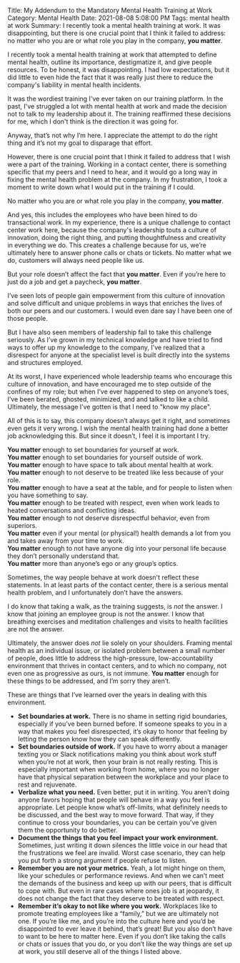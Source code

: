 Title: My Addendum to the Mandatory Mental Health Training at Work
Category: Mental Health
Date: 2021-08-08 5:08:00 PM
Tags: mental health at work
Summary:
    I recently took a mental health training at work. It was disappointing, but there is one crucial point that I think it failed to address: no matter who you are or what role you play in the company, **you matter**. 

I recently took a mental health training at work that attempted to define mental health, outline its importance, destigmatize it, and give people resources. To be honest, it was disappointing. I had low expectations, but it did little to even hide the fact that it was really just there to reduce the company's liability in mental health incidents.

It was the wordiest training I've ever taken on our training platform. In the past, I've struggled a lot with mental health at work and made the decision not to talk to my leadership about it. The training reaffirmed these decisions for me, which I don't think is the direction it was going for. 

Anyway, that’s not why I’m here. I appreciate the attempt to do the right thing and it’s not my goal to disparage that effort.

However, there is one crucial point that I think it failed to address that I wish were a part of the training. Working in a contact center, there is something specific that my peers and I need to hear, and it would go a long way in fixing the mental health problem at the company. In my frustration, I took a moment to write down what I would put in the training if I could.

No matter who you are or what role you play in the company, **you matter**. 

And yes, this includes the employees who have been hired to do transactional work. In my experience, there is a unique challenge to contact center work here, because the company's leadership touts a culture of innovation, doing the right thing, and putting thoughtfulness and creativity in everything we do. This creates a challenge because for us, we’re ultimately here to answer phone calls or chats or tickets. No matter what we do, customers will always need people like us.

But your role doesn’t affect the fact that **you matter**. Even if you’re here to just do a job and get a paycheck, **you matter**.

I’ve seen lots of people gain empowerment from this culture of innovation and solve difficult and unique problems in ways that enriches the lives of both our peers and our customers. I would even dare say I have been one of those people.

But I have also seen members of leadership fail to take this challenge seriously. As I’ve grown in my technical knowledge and have tried to find ways to offer up my knowledge to the company, I’ve realized that a disrespect for anyone at the specialist level is built directly into the systems and structures employed.

At its worst, I have experienced whole leadership teams who encourage this culture of innovation, and have encouraged me to step outside of the confines of my role; but when I’ve ever happened to step on anyone’s toes, I’ve been berated, ghosted, minimized, and and talked to like a child. Ultimately, the message I’ve gotten is that I need to "know my place".

All of this is to say, this company doesn’t always get it right, and sometimes even gets it very wrong. I wish the mental health training had done a better job acknowledging this. But since it doesn’t, I feel it is important I try.

**You matter** enough to set boundaries for yourself at work.<br />
**You matter** enough to set boundaries for yourself outside of work.<br />
**You matter** enough to have space to talk about mental health at work.<br />
**You matter** enough to not deserve to be treated like less because of your role.<br />
**You matter** enough to have a seat at the table, and for people to listen when you have something to say.<br />
**You matter** enough to be treated with respect, even when work leads to heated conversations and conflicting ideas.<br />
**You matter** enough to not deserve disrespectful behavior, even from superiors.<br />
**You matter** even if your mental (or physical!) health demands a lot from you and takes away from your time to work.<br />
**You matter** enough to not have anyone dig into your personal life because they don’t personally understand that.<br />
**You matter** more than anyone’s ego or any group’s optics.

Sometimes, the way people behave at work doesn't reflect these statements. In at least parts of the contact center, there is a serious mental health problem, and I unfortunately don’t have the answers.

I do know that taking a walk, as the training suggests, is *not* the answer. I know that joining an employee group is not the answer. I know that breathing exercises and meditation challenges and visits to health facilities are not the answer.

Ultimately, the answer does *not* lie solely on your shoulders. Framing mental health as an individual issue, or isolated problem between a small number of people, does little to address the high-pressure, low-accountability environment that thrives in contact centers, and to which no company, not even one as progressive as ours, is not immune. **You matter** enough for these things to be addressed, and I’m sorry they aren’t.

These are things that I’ve learned over the years in dealing with this environment.

- **Set boundaries at work.** There is no shame in setting rigid boundaries, especially if you’ve been burned before. If someone speaks to you in a way that makes you feel disrespected, it’s okay to honor that feeling by letting the person know how they can speak differently.
- **Set boundaries outside of work.** If you have to worry about a manager texting you or Slack notifications making you think about work stuff when you’re not at work, then your brain is not really resting. This is especially important when working from home, where you no longer have that physical separation between the workplace and your place to rest and rejuvenate.
- **Verbalize what you need.** Even better, put it in writing. You aren’t doing anyone favors hoping that people will behave in a way you feel is appropriate. Let people know what’s off-limits, what definitely needs to be discussed, and the best way to move forward. That way, if they continue to cross your boundaries, you can be certain you’ve given them the opportunity to do better.
- **Document the things that you feel impact your work environment.** Sometimes, just writing it down silences the little voice in our head that the frustrations we feel are invalid. Worst case scenario, they can help you put forth a strong argument if people refuse to listen.
- **Remember you are not your metrics.** Yeah, a lot might hinge on them, like your schedules or performance reviews. And when we can’t meet the demands of the business and keep up with our peers, that is difficult to cope with. But even in rare cases where ones job is at jeopardy, it does not change the fact that they deserve to be treated with respect.
- **Remember it’s okay to not like where you work.** Workplaces like to promote treating employees like a “family,” but we are ultimately not one. If you’re like me, and you’re into the culture here and you’d be disappointed to ever leave it behind, that’s great! But you also don’t have to want to be here to matter here. Even if you don’t like taking the calls or chats or issues that you do, or you don’t like the way things are set up at work, you still deserve all of the things I listed above.